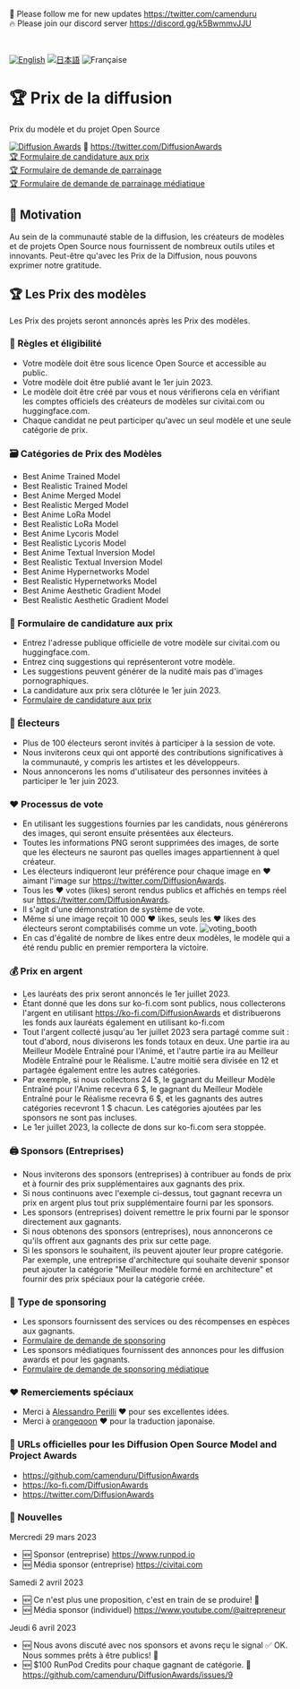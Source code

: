 🐣 Please follow me for new updates https://twitter.com/camenduru <br />
🔥 Please join our discord server https://discord.gg/k5BwmmvJJU

<br />

[![English](https://user-images.githubusercontent.com/54370274/229683685-bb9e3dfb-9f76-46a6-bc8c-fc683fdb7d94.svg)](https://github.com/camenduru/DiffusionAwards/blob/main/README.md)
[![日本語](https://user-images.githubusercontent.com/54370274/229684475-74bfa4b6-5f46-49e2-bbe8-f842c886d54e.svg)](https://github.com/camenduru/DiffusionAwards/blob/main/README.jp.md)
![Française](https://user-images.githubusercontent.com/54370274/230513376-4aa1f98e-9dce-4100-b5e1-f9179ae67258.svg)

# 🏆 Prix de la diffusion
Prix du modèle et du projet Open Source

[![Diffusion Awards](https://user-images.githubusercontent.com/54370274/230508650-9fe0f8e7-a1ce-414b-8a55-25436c8f539d.png)](https://github.com/camenduru/DiffusionAwards)
🐣 https://twitter.com/DiffusionAwards <br />
[🏆 Formulaire de candidature aux prix](https://github.com/camenduru/DiffusionAwards/issues/new?assignees=&labels=&template=award_application.yml) <br />
[🏆 Formulaire de demande de parrainage](https://github.com/camenduru/DiffusionAwards/issues/new?assignees=&labels=&template=sponsor_application.yml) <br />
[🏆 Formulaire de demande de parrainage médiatique](https://github.com/camenduru/DiffusionAwards/issues/new?assignees=&labels=&template=media_sponsor_application.yml) <br />

## 🥳 Motivation
Au sein de la communauté stable de la diffusion, les créateurs de modèles et de projets Open Source nous fournissent de nombreux outils utiles et innovants. Peut-être qu'avec les Prix de la Diffusion, nous pouvons exprimer notre gratitude.

## 🏆 Les Prix des modèles
Les Prix des projets seront annoncés après les Prix des modèles.

### 📕 Règles et éligibilité
- Votre modèle doit être sous licence Open Source et accessible au public.
- Votre modèle doit être publié avant le 1er juin 2023.
- Le modèle doit être créé par vous et nous vérifierons cela en vérifiant les comptes officiels des créateurs de modèles sur civitai.com ou huggingface.com.
- Chaque candidat ne peut participer qu'avec un seul modèle et une seule catégorie de prix.

### 🗃 Catégories de Prix des Modèles
- Best Anime Trained Model
- Best Realistic Trained Model
- Best Anime Merged Model
- Best Realistic Merged Model
- Best Anime LoRa Model
- Best Realistic LoRa Model
- Best Anime Lycoris Model
- Best Realistic Lycoris Model
- Best Anime Textual Inversion Model
- Best Realistic Textual Inversion Model
- Best Anime Hypernetworks Model
- Best Realistic Hypernetworks Model
- Best Anime Aesthetic Gradient Model
- Best Realistic Aesthetic Gradient Model

### 📄 Formulaire de candidature aux prix
- Entrez l'adresse publique officielle de votre modèle sur civitai.com ou huggingface.com.
- Entrez cinq suggestions qui représenteront votre modèle.
- Les suggestions peuvent générer de la nudité mais pas d'images pornographiques.
- La candidature aux prix sera clôturée le 1er juin 2023.
- [Formulaire de candidature aux prix](https://github.com/camenduru/DiffusionAwards/issues/new?assignees=&labels=&template=award_application.yml)

### 👀 Électeurs
- Plus de 100 électeurs seront invités à participer à la session de vote.
- Nous inviterons ceux qui ont apporté des contributions significatives à la communauté, y compris les artistes et les développeurs.
- Nous annoncerons les noms d'utilisateur des personnes invitées à participer le 1er juin 2023.

### ❤ Processus de vote
- En utilisant les suggestions fournies par les candidats, nous générerons des images, qui seront ensuite présentées aux électeurs.
- Toutes les informations PNG seront supprimées des images, de sorte que les électeurs ne sauront pas quelles images appartiennent à quel créateur.
- Les électeurs indiqueront leur préférence pour chaque image en ❤ aimant l'image sur https://twitter.com/DiffusionAwards.
- Tous les ❤ votes (likes) seront rendus publics et affichés en temps réel sur https://twitter.com/DiffusionAwards.
- Il s'agit d'une démonstration de système de vote.
- Même si une image reçoit 10 000 ❤ likes, seuls les ❤ likes des électeurs seront comptabilisés comme un vote.
![voting_booth](https://user-images.githubusercontent.com/54370274/228962278-63e2cf79-6026-476d-aa36-34e02e2ddf19.png)
- En cas d'égalité de nombre de likes entre deux modèles, le modèle qui a été rendu public en premier remportera la victoire.

### 💰 Prix en argent
- Les lauréats des prix seront annoncés le 1er juillet 2023.
- Étant donné que les dons sur ko-fi.com sont publics, nous collecterons l'argent en utilisant https://ko-fi.com/DiffusionAwards et distribuerons les fonds aux lauréats également en utilisant ko-fi.com
- Tout l'argent collecté jusqu'au 1er juillet 2023 sera partagé comme suit : tout d'abord, nous diviserons les fonds totaux en deux. Une partie ira au Meilleur Modèle Entraîné pour l'Animé, et l'autre partie ira au Meilleur Modèle Entraîné pour le Réalisme. L'autre moitié sera divisée en 12 et partagée également entre les autres catégories.
- Par exemple, si nous collectons 24 $, le gagnant du Meilleur Modèle Entraîné pour l'Anime recevra 6 $, le gagnant du Meilleur Modèle Entraîné pour le Réalisme recevra 6 $, et les gagnants des autres catégories recevront 1 $ chacun. Les catégories ajoutées par les sponsors ne sont pas incluses.
- Le 1er juillet 2023, la collecte de dons sur ko-fi.com sera stoppée.

### 🖨 Sponsors (Entreprises)
- Nous inviterons des sponsors (entreprises) à contribuer au fonds de prix et à fournir des prix supplémentaires aux gagnants des prix.
- Si nous continuons avec l'exemple ci-dessus, tout gagnant recevra un prix en argent plus tout prix supplémentaire fourni par les sponsors.
- Les sponsors (entreprises) doivent remettre le prix fourni par le sponsor directement aux gagnants.
- Si nous obtenons des sponsors (entreprises), nous annoncerons ce qu'ils offrent aux gagnants des prix sur cette page.
- Si les sponsors le souhaitent, ils peuvent ajouter leur propre catégorie. Par exemple, une entreprise d'architecture qui souhaite devenir sponsor peut ajouter la catégorie "Meilleur modèle formé en architecture" et fournir des prix spéciaux pour la catégorie créée.

### 🍡 Type de sponsoring
- Les sponsors fournissent des services ou des récompenses en espèces aux gagnants.
- [Formulaire de demande de sponsoring](https://github.com/camenduru/DiffusionAwards/issues/new?assignees=&labels=&template=sponsor_application.yml)
- Les sponsors médiatiques fournissent des annonces pour les diffusion awards et pour les gagnants.
- [Formulaire de demande de sponsoring médiatique](https://github.com/camenduru/DiffusionAwards/issues/new?assignees=&labels=&template=media_sponsor_application.yml)

### ❤ Remerciements spéciaux
- Merci à [Alessandro Perilli](https://twitter.com/giano) ❤ pour ses excellentes idées.
- Merci à [orangeqoon](https://twitter.com/orangeqoon) ❤ pour la traduction japonaise.

### 🔗 URLs officielles pour les Diffusion Open Source Model and Project Awards
- https://github.com/camenduru/DiffusionAwards
- https://ko-fi.com/DiffusionAwards
- https://twitter.com/DiffusionAwards

### 📢 Nouvelles
Mercredi 29 mars 2023
- 🆕 Sponsor (entreprise) https://www.runpod.io
- 🆕 Média sponsor (entreprise) https://civitai.com

Samedi 2 avril 2023
- 🆕 Ce n'est plus une proposition, c'est en train de se produire! 🥳
- 🆕 Média sponsor (individuel) https://www.youtube.com/@aitrepreneur

Jeudi 6 avril 2023
- 🆕 Nous avons discuté avec nos sponsors et avons reçu le signal ✅ OK. Nous sommes prêts à être publics! 🥳
- 🆕 $100 RunPod Credits pour chaque gagnant de catégorie. 🥳 https://github.com/camenduru/DiffusionAwards/issues/9
